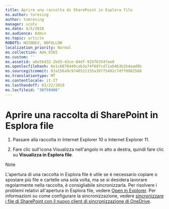 ```yaml
---
title: Aprire una raccolta di SharePoint in Esplora file
ms.author: toresing
author: tomresing
manager: scotv
ms.date: 4/5/2018
ms.audience: Admin
ms.topic: article
ROBOTS: NOINDEX, NOFOLLOW
localization_priority: Normal
ms.collection: Adm_O365
ms.custom: ''
ms.assetid: a8e56d32-2bd3-43ce-84df-925f6354fee0
ms.openlocfilehash: 6e1c6870440cab3a74f697cd71ab463b2b4aad0b
ms.sourcegitcommit: 03a156a9c9740521155a30775492c7dff0982588
ms.translationtype: MT
ms.contentlocale: it-IT
ms.lasthandoff: 03/22/2019
ms.locfileid: "30759406"
---
```

# <a name="open-a-sharepoint-library-in-file-explorer"></a>Aprire una raccolta di SharePoint in Esplora file

1. Passare alla raccolta in Internet Explorer 10 o Internet Explorer 11. 
    
2. Fare clic sull'icona Visualizza nell'angolo in alto a destra, quindi fare clic su **Visualizza in Esplora file**.
    
> [!NOTE]
> L'apertura di una raccolta in Esplora file è utile se è necessario copiare o spostare più file e cartelle una sola volta, ma se si desidera lavorare regolarmente nella raccolta, è consigliabile sincronizzarla. Per risolvere i problemi relativi all'apertura in Esplora file, vedere [Open in Explorer](https://go.microsoft.com/fwlink/?linkid=871665). Per informazioni su come configurare la sincronizzazione, vedere [sincronizzare i file di SharePoint con il nuovo client di sincronizzazione di OneDrive](https://go.microsoft.com/fwlink/?linkid=871666). 
  

